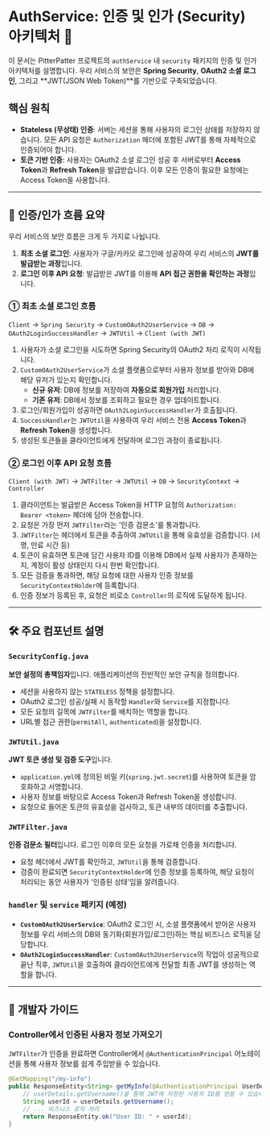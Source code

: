 # AuthService: 인증 및 인가 (Security) 아키텍처 📜

이 문서는 PitterPatter 프로젝트의 `authService` 내 `security` 패키지의 인증 및 인가 아키텍처를 설명합니다. 우리 서비스의 보안은 **Spring Security**, **OAuth2 소셜 로그인**, 그리고 **JWT(JSON Web Token)**를 기반으로 구축되었습니다.

## 핵심 원칙

* **Stateless (무상태) 인증**: 서버는 세션을 통해 사용자의 로그인 상태를 저장하지 않습니다. 모든 API 요청은 `Authorization` 헤더에 포함된 JWT를 통해 자체적으로 인증되어야 합니다.
* **토큰 기반 인증**: 사용자는 OAuth2 소셜 로그인 성공 후 서버로부터 **Access Token**과 **Refresh Token**을 발급받습니다. 이후 모든 인증이 필요한 요청에는 Access Token을 사용합니다.

---

## 🚀 인증/인가 흐름 요약

우리 서비스의 보안 흐름은 크게 두 가지로 나뉩니다.

1.  **최초 소셜 로그인**: 사용자가 구글/카카오 로그인에 성공하여 우리 서비스의 **JWT를 발급받는 과정**입니다.
2.  **로그인 이후 API 요청**: 발급받은 JWT를 이용해 **API 접근 권한을 확인하는 과정**입니다.

### ① 최초 소셜 로그인 흐름

`Client` → `Spring Security` → `CustomOAuth2UserService` → `DB` → `OAuth2LoginSuccessHandler` → `JWTUtil` → `Client (with JWT)`

1.  사용자가 소셜 로그인을 시도하면 Spring Security의 OAuth2 처리 로직이 시작됩니다.
2.  `CustomOAuth2UserService`가 소셜 플랫폼으로부터 사용자 정보를 받아와 DB에 해당 유저가 있는지 확인합니다.
    * **신규 유저**: DB에 정보를 저장하여 **자동으로 회원가입** 처리합니다.
    * **기존 유저**: DB에서 정보를 조회하고 필요한 경우 업데이트합니다.
3.  로그인/회원가입이 성공하면 `OAuth2LoginSuccessHandler`가 호출됩니다.
4.  `SuccessHandler`는 `JWTUtil`을 사용하여 우리 서비스 전용 **Access Token**과 **Refresh Token**을 생성합니다.
5.  생성된 토큰들을 클라이언트에게 전달하며 로그인 과정이 종료됩니다.

### ② 로그인 이후 API 요청 흐름

`Client (with JWT)` → `JWTFilter` → `JWTUtil` → `DB` → `SecurityContext` → `Controller`

1.  클라이언트는 발급받은 Access Token을 HTTP 요청의 `Authorization: Bearer <token>` 헤더에 담아 전송합니다.
2.  요청은 가장 먼저 `JWTFilter`라는 '인증 검문소'를 통과합니다.
3.  `JWTFilter`는 헤더에서 토큰을 추출하여 `JWTUtil`을 통해 유효성을 검증합니다. (서명, 만료 시간 등)
4.  토큰이 유효하면 토큰에 담긴 사용자 ID를 이용해 DB에서 실제 사용자가 존재하는지, 계정이 활성 상태인지 다시 한번 확인합니다.
5.  모든 검증을 통과하면, 해당 요청에 대한 사용자 인증 정보를 `SecurityContextHolder`에 등록합니다.
6.  인증 정보가 등록된 후, 요청은 비로소 `Controller`의 로직에 도달하게 됩니다.

---

## 🛠️ 주요 컴포넌트 설명

### `SecurityConfig.java`

**보안 설정의 총책임자**입니다. 애플리케이션의 전반적인 보안 규칙을 정의합니다.

* 세션을 사용하지 않는 `STATELESS` 정책을 설정합니다.
* OAuth2 로그인 성공/실패 시 동작할 `Handler`와 `Service`를 지정합니다.
* 모든 요청의 길목에 `JWTFilter`를 배치하는 역할을 합니다.
* URL별 접근 권한(`permitAll`, `authenticated`)을 설정합니다.

### `JWTUtil.java`

**JWT 토큰 생성 및 검증 도구**입니다.

* `application.yml`에 정의된 비밀 키(`spring.jwt.secret`)를 사용하여 토큰을 암호화하고 서명합니다.
* 사용자 정보를 바탕으로 Access Token과 Refresh Token을 생성합니다.
* 요청으로 들어온 토큰의 유효성을 검사하고, 토큰 내부의 데이터를 추출합니다.

### `JWTFilter.java`

**인증 검문소 필터**입니다. 로그인 이후의 모든 요청을 가로채 인증을 처리합니다.

* 요청 헤더에서 JWT를 확인하고, `JWTUtil`을 통해 검증합니다.
* 검증이 완료되면 `SecurityContextHolder`에 인증 정보를 등록하여, 해당 요청이 처리되는 동안 사용자가 '인증된 상태'임을 알려줍니다.

### `handler` 및 `service` 패키지 (예정)

* **`CustomOAuth2UserService`**: OAuth2 로그인 시, 소셜 플랫폼에서 받아온 사용자 정보를 우리 서비스의 DB와 동기화(회원가입/로그인)하는 핵심 비즈니스 로직을 담당합니다.
* **`OAuth2LoginSuccessHandler`**: `CustomOAuth2UserService`의 작업이 성공적으로 끝난 직후, `JWTUtil`을 호출하여 클라이언트에게 전달할 최종 JWT를 생성하는 역할을 합니다.

---

## 📖 개발자 가이드

### Controller에서 인증된 사용자 정보 가져오기

`JWTFilter`가 인증을 완료하면 Controller에서 `@AuthenticationPrincipal` 어노테이션을 통해 사용자 정보를 쉽게 주입받을 수 있습니다.

```java
@GetMapping("/my-info")
public ResponseEntity<String> getMyInfo(@AuthenticationPrincipal UserDetails userDetails) {
    // userDetails.getUsername()을 통해 JWT에 저장된 사용자 ID를 얻을 수 있습니다.
    String userId = userDetails.getUsername();
    // ... 비즈니스 로직 처리
    return ResponseEntity.ok("User ID: " + userId);
}